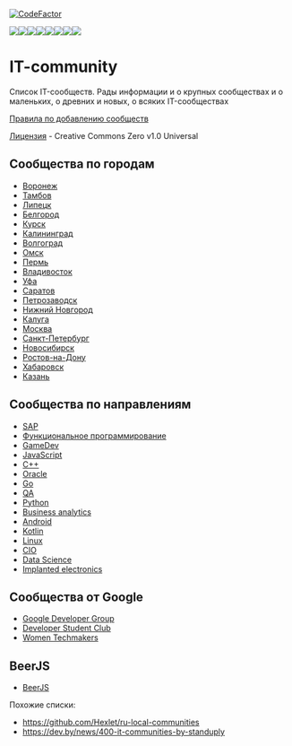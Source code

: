 [![CodeFactor](https://www.codefactor.io/repository/github/it-edu/it-community/badge)](https://www.codefactor.io/repository/github/it-edu/it-community)

[![](https://sourcerer.io/fame/anst-foto/IT-Edu/IT-community/images/0)](https://sourcerer.io/fame/anst-foto/IT-Edu/IT-community/links/0)[![](https://sourcerer.io/fame/anst-foto/IT-Edu/IT-community/images/1)](https://sourcerer.io/fame/anst-foto/IT-Edu/IT-community/links/1)[![](https://sourcerer.io/fame/anst-foto/IT-Edu/IT-community/images/2)](https://sourcerer.io/fame/anst-foto/IT-Edu/IT-community/links/2)[![](https://sourcerer.io/fame/anst-foto/IT-Edu/IT-community/images/3)](https://sourcerer.io/fame/anst-foto/IT-Edu/IT-community/links/3)[![](https://sourcerer.io/fame/anst-foto/IT-Edu/IT-community/images/4)](https://sourcerer.io/fame/anst-foto/IT-Edu/IT-community/links/4)[![](https://sourcerer.io/fame/anst-foto/IT-Edu/IT-community/images/5)](https://sourcerer.io/fame/anst-foto/IT-Edu/IT-community/links/5)[![](https://sourcerer.io/fame/anst-foto/IT-Edu/IT-community/images/6)](https://sourcerer.io/fame/anst-foto/IT-Edu/IT-community/links/6)[![](https://sourcerer.io/fame/anst-foto/IT-Edu/IT-community/images/7)](https://sourcerer.io/fame/anst-foto/IT-Edu/IT-community/links/7)

# IT-community
Список IT-сообществ. Рады информации и о крупных сообществах и о маленьких, о древних и новых, о всяких IT-сообществах

[Правила по добавлению сообществ](CONTRIBUTING.md)

[Лицензия](LICENSE) - Creative Commons Zero v1.0 Universal

## Сообщества по городам
- [Воронеж](city/Voronezh.md)
- [Тамбов](city/Tambov.md)
- [Липецк](city/Lipetsk.md)
- [Белгород](city/Belgorod.md)
- [Курск](city/Kursk.md)
- [Калининград](city/Kaliningrad.md)
- [Волгоград](city/Volgograd.md)
- [Омск](city/Omsk.md)
- [Пермь](city/Perm.md)
- [Владивосток](city/Vladivostok.md)
- [Уфа](city/Ufa.md)
- [Саратов](city/Saratov.md)
- [Петрозаводск](city/Petrozavodsk.md)
- [Нижний Новгород](city/Nizhny_Novgorod.md)
- [Калуга](city/Kaluga.md)
- [Москва](city/Moscow.md)
- [Санкт-Петербург](city/St_Petersburg.md)
- [Новосибирск](city/Novosibirsk.md)
- [Ростов-на-Дону](city/Rostov-on-Don.md)
- [Хабаровск](city/Khabarovsk.md)
- [Казань](city/Kazan.md)

## Сообщества по направлениям
- [SAP](expertise/sap.md)
- [Функциональное программирование](expertise/fp.md)
- [GameDev](expertise/gamedev.md)
- [JavaScript](expertise/js.md)
- [C++](expertise/cpp.md)
- [Oracle](expertise/oracle.md)
- [Go](expertise/golang.md)
- [QA](expertise/qa.md)
- [Python](expertise/python.md)
- [Business analytics](expertise/ba.md)
- [Android](expertise/android.md)
- [Kotlin](expertise/kotlin.md)
- [Linux](expertise/linux.md)
- [CIO](expertise/cio.md)
- [Data Science](expertise/data-science.md)
- [Implanted electronics](expertise/implanted-electronics.md)

## Сообщества от Google
- [Google Developer Group](Google/gdg.md)
- [Developer Student Club](Google/dsc.md)
- [Women Techmakers](Google/wtm.md)

## BeerJS
- [BeerJS](beerjs.md)

Похожие списки:
- https://github.com/Hexlet/ru-local-communities
- https://dev.by/news/400-it-communities-by-standuply
